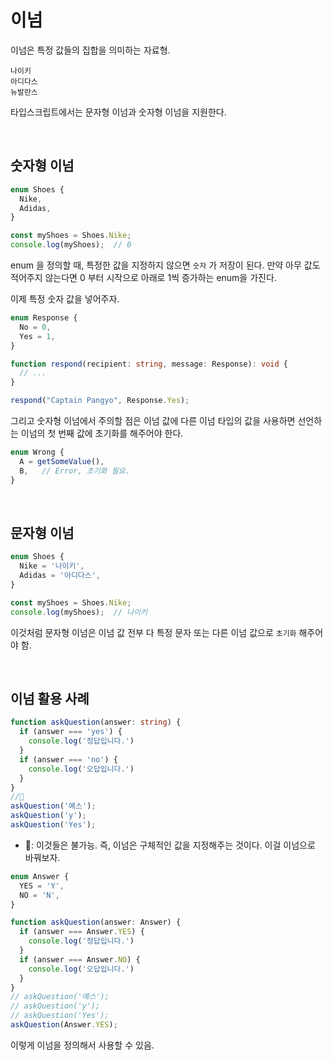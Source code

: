 # 이넘

이넘은 특정 값들의 집합을 의미하는 자료형.

```
나이키
아디다스
뉴발란스
```

타입스크립트에서는 문자형 이넘과 숫자형 이넘을 지원한다.

<br/>

## 숫자형 이넘

```typescript
enum Shoes {
  Nike,
  Adidas,
}

const myShoes = Shoes.Nike;
console.log(myShoes);  // 0
```

enum 을 정의할 때, 특정한 값을 지정하지 않으면 `숫자` 가 저장이 된다. 만약 아무 값도 적어주지 않는다면 0 부터 시작으로 아래로 1씩 증가하는 enum을 가진다.

이제 특정 숫자 값을 넣어주자.

```typescript
enum Response {
  No = 0,
  Yes = 1,
}

function respond(recipient: string, message: Response): void {
  // ...
}

respond("Captain Pangyo", Response.Yes);
```

그리고 숫자형 이넘에서 주의할 점은 이넘 값에 다른 이넘 타입의 값을 사용하면 선언하는 이넘의 첫 번째 값에 초기화를 해주어야 한다.

```typescript
enum Wrong {
  A = getSomeValue(),
  B,   // Error, 초기화 필요.
}
```

<br/>

## 문자형 이넘

```typescript
enum Shoes {
  Nike = '나이키',
  Adidas = '아디다스',
}

const myShoes = Shoes.Nike;
console.log(myShoes);  // 나이키
```

이것처럼 문자형 이넘은 이넘 값 전부 다 특정 문자 또는 다른 이넘 값으로 `초기화` 해주어야 함.

<br/>

## 이넘 활용 사례

```typescript
function askQuestion(answer: string) {
  if (answer === 'yes') {
    console.log('정답입니다.')
  }
  if (answer === 'no') {
    console.log('오답입니다.')
  }
}
//🌈
askQuestion('예스');
askQuestion('y');
askQuestion('Yes');
```

- 🌈: 이것들은 불가능. 즉, 이넘은 구체적인 값을 지정해주는 것이다. 이걸 이넘으로 바꿔보자.

```typescript
enum Answer {
  YES = 'Y',
  NO = 'N',
}

function askQuestion(answer: Answer) {
  if (answer === Answer.YES) {
    console.log('정답입니다.')
  }
  if (answer === Answer.NO) {
    console.log('오답입니다.')
  }
}
// askQuestion('예스');
// askQuestion('y');
// askQuestion('Yes');
askQuestion(Answer.YES);
```

이렇게 이넘을 정의해서 사용할 수 있음.
